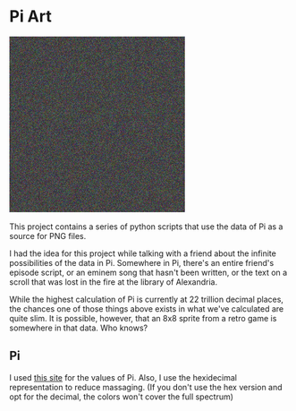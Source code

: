 # Pi Art

![](pi.png)

This project contains a series of python scripts that use the data of Pi as a source for PNG files. 

I had the idea for this project while talking with a friend about the infinite possibilities of the data in Pi.
Somewhere in Pi, there's an entire friend's episode script, or an eminem song that hasn't been written, or the text
on a scroll that was lost in the fire at the library of Alexandria. 

While the highest calculation of Pi is currently at 22 trillion decimal places, the chances one of those things above
exists in what we've calculated are quite slim. It is possible, however, that an 8x8 sprite from a retro game is
somewhere in that data. Who knows?

## Pi

I used [this site](https://pi2e.ch/blog/2017/03/10/pi-digits-download/#download) for the values of Pi. 
Also, I use the hexidecimal representation to reduce massaging. (If you don't use the hex version and opt for the 
decimal, the colors won't cover the full spectrum)